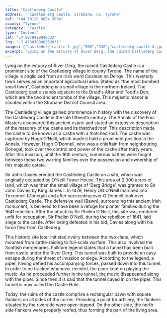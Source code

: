 ```yaml
---
title: "Castlederg Castle"
address: " Castled erg Castle, Strabane, Co. Tyrone"
tel: "+44 (0)28 9054 3034"
county: "Tyrone"
category: "Castles"
type: "Content"
lat: "54.8078498840332"
lng: "-7.473030090332031"
images: ["castlederg-castle-1.jpg","500","332","castlederg-castle-4.jpg","500","332","castlederg-castle-9.jpg","240","160"]
excerpt: "Lying on the estuary of River Derg, the ruined Castlederg Castle is a prominent site of the Castlederg village in county Tyrone. The name of the villa..."
---
```

<p>Lying on the estuary of River Derg, the ruined Castlederg Castle is a prominent site of the Castlederg village in county Tyrone. The name of the village is anglicised from an Irish word Caisle&aacute;n na Deirge. This westerly town serves as an important agricultural area. Stated as &quot;the most bombed small town&quot;, Castlederg is a small village in the northern Ireland. The Castlederg castle stands adjacent to the Druid's Altar and Todd's Den, which are the two ancient tombs of the village. This majestic manor is situated within the Strabane District Council area.</p>  
    <p>The Castlederg village gained prominence in history with the discovery of the Castlederg Castle in the late fifteenth century. The Annals of the Four Masters discovered this ancient estate and stated an extensive description of the masonry of the castle and its thatched roof. This description made the castle to be known as a castle with a thatched roof. The castle was captured by Hugh O&rsquo;Neill, which made it hold a prominent position in the Annals. However, Hugh O&rsquo;Donnell, who was a chieftain from neighbouring Donegal, took over the control and power of the castle after thirty years. After this invasion, until the 16th century, numerous battles were fought between these two warring families over the possession and ownership of this majestic estate.</p>  
    <p>Sir John Davies erected the Castlederg Castle on a site, which was originally occupied by O'Neill Tower House. This area of 2,000 acres of land, which was then the small village of &lsquo;Derg Bridge&rsquo;, was granted to Sir John Davies by King James I. In 1479, Henry OG O'Neill marched into Tirconnell (Donegal) and after succeeding over O'Donnell took over Castlederg Castle. The defensive wall (Bawn), surrounding this ancient Irish monument, is believed to have been a refuge for planter families during the 1641 rebellion. After the attack by Sir Phelim O&rsquo;Neill, this site was rendered unfit for occupation. Sir Phelim O&rsquo;Neill, during the rebellion of 1641, laid siege to the castle. After being defeated in his bid, Davies along with his force flew from Castlederg.</p>  
    <p>This historic site later initiated rivalry between the two clans, which mounted from cattle-raiding to full-scale warfare. This also involved the Scottish mercenaries. Folklore legend states that a tunnel has been built from castle under the River Derg. This tunnel was built to provide an easy escape during the threat of invasion or siege. According to the legend, a piper, having defied his accompanying forces, passed down into this tunnel. In order to be tracked whenever needed, the piper kept on playing the music. As he proceeded further in the tunnel, the music disappeared along with the piper. Since then it is said that the tunnel caved in on the piper. This tunnel is now called the Castle Hole. </p>  
    <p>Today, the ruins of the castle comprise a rectangular bawn with square flankers on all sides of the corner. Providing a point for artillery, the flankers situated by the riverside were open-topped. On the other side, the north side flankers were properly roofed, thus forming the part of the living area.</p>